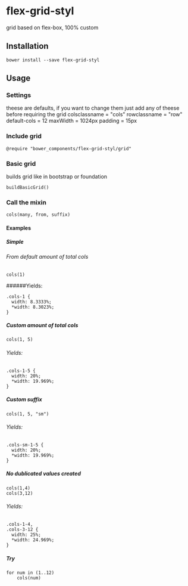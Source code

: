 # flex-grid-styl
grid based on flex-box, 100% custom

## Installation

    bower install --save flex-grid-styl

## Usage

### Settings
theese are defaults, if you want to change them just add any of theese before requiring the grid
    colsclassname = "cols"
    rowclassname = "row"
    default-cols = 12
    maxWidth = 1024px
    padding = 15px

### Include grid
    @require "bower_components/flex-grid-styl/grid"

### Basic grid
builds grid like in bootstrap or foundation

    buildBasicGrid()

### Call the mixin
    cols(many, from, suffix)

#### Examples
##### Simple
###### From default amount of total cols

    cols(1)
    
######Yields:

    .cols-1 {
      width: 8.3333%;
      *width: 8.3023%;
    }

##### Custom amount of total cols

    cols(1, 5)
###### Yields:

    .cols-1-5 {
      width: 20%;
      *width: 19.969%;
    }

##### Custom suffix

    cols(1, 5, "sm")

###### Yields:

    .cols-sm-1-5 {
      width: 20%;
      *width: 19.969%;
    }
  
##### No dublicated values created
  
    cols(1,4)
    cols(3,12)
    
###### Yields:

    .cols-1-4,
    .cols-3-12 {
      width: 25%;
      *width: 24.969%;
    }

##### Try

    for num in (1..12)
    	cols(num)


